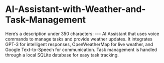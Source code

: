 # AI-Assistant-with-Weather-and-Task-Management
Here’s a description under 350 characters:  ---  AI Assistant that uses voice commands to manage tasks and provide weather updates. It integrates GPT-3 for intelligent responses, OpenWeatherMap for live weather, and Google Text-to-Speech for communication. Task management is handled through a local SQLite database for easy task tracking.

